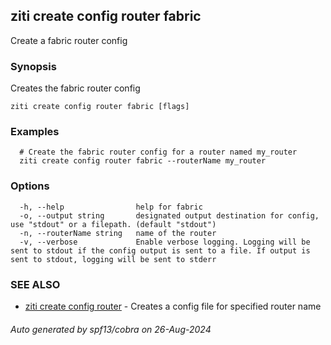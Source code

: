 ## ziti create config router fabric

Create a fabric router config

### Synopsis

Creates the fabric router config

```
ziti create config router fabric [flags]
```

### Examples

```
  # Create the fabric router config for a router named my_router
  ziti create config router fabric --routerName my_router
```

### Options

```
  -h, --help                help for fabric
  -o, --output string       designated output destination for config, use "stdout" or a filepath. (default "stdout")
  -n, --routerName string   name of the router
  -v, --verbose             Enable verbose logging. Logging will be sent to stdout if the config output is sent to a file. If output is sent to stdout, logging will be sent to stderr
```

### SEE ALSO

* [ziti create config router](../router.md)	 - Creates a config file for specified router name

###### Auto generated by spf13/cobra on 26-Aug-2024
